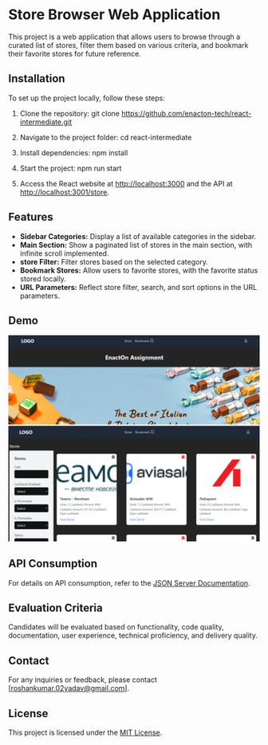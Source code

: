 # Store Browser Web Application

This project is a web application that allows users to browse through a curated list of stores, filter them based on various criteria, and bookmark their favorite stores for future reference.

## Installation

To set up the project locally, follow these steps:

1. Clone the repository: git clone https://github.com/enacton-tech/react-intermediate.git

2. Navigate to the project folder: cd react-intermediate

3. Install dependencies: npm install

4. Start the project: npm run start

5. Access the React website at [http://localhost:3000](http://localhost:3000) and the API at [http://localhost:3001/store](http://localhost:3001/store).

## Features

- **Sidebar Categories:** Display a list of available categories in the sidebar.
- **Main Section:** Show a paginated list of stores in the main section, with infinite scroll implemented.
- **store Filter:** Filter stores based on the selected category.
- **Bookmark Stores:** Allow users to favorite stores, with the favorite status stored locally.
- **URL Parameters:** Reflect store filter, search, and sort options in the URL parameters.

## Demo

![Screenshot](/src/assets/demo.png)
![Screenshot](/src/assets/demo2.png)

## API Consumption

For details on API consumption, refer to the [JSON Server Documentation](https://github.com/typicode/json-server).

## Evaluation Criteria

Candidates will be evaluated based on functionality, code quality, documentation, user experience, technical proficiency, and delivery quality.

## Contact

For any inquiries or feedback, please contact [roshankumar.02yadav@gmail.com].

## License

This project is licensed under the [MIT License](https://opensource.org/licenses/MIT).
